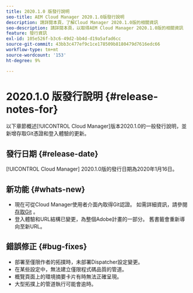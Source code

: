 ```yaml
---
title: 2020.1.0 版發行說明
seo-title: AEM Cloud Manager 2020.1.0版發行說明
description: 請詳閱本頁，了解Cloud Manager 2020.1.0版的相關資訊
seo-description: 請詳閱本頁，以取得AEM Cloud Manager 2020.1.0版的相關資訊
feature: 發行資訊
exl-id: 105e526f-b3c6-49d2-bb4d-d19a5afad6cc
source-git-commit: 43bb3c477ef9c1ce178509b8180479d7616edc66
workflow-type: tm+mt
source-wordcount: '153'
ht-degree: 9%

---
```


# 2020.1.0 版發行說明 {#release-notes-for}

以下章節概述[!UICONTROL Cloud Manager]版本2020.1.0的一般發行說明，並新增存取Git憑證和登入體驗的更新。

## 發行日期 {#release-date}

[!UICONTROL Cloud Manager] 2020.1.0版的發行日期為2020年1月16日。

## 新功能 {#whats-new}

* 現在可從Cloud Manager使用者介面內取得Git認證。 如需詳細資訊，請參閱[存取Git](/help/using/accessing-git.md) 。
* 登入體驗和URL結構已變更，為整個Adobe計畫的一部分。 舊書籤會重新導向至新URL。


## 錯誤修正 {#bug-fixes}

* 部署至僅限作者的拓撲時，未部署Dispatcher設定變更。
* 在某些設定中，無法建立僅限程式碼品質的管道。
* 概覽頁面上的環境摘要卡片有時無法正確呈現。
* 大型拓撲上的管道執行可能會逾時。
